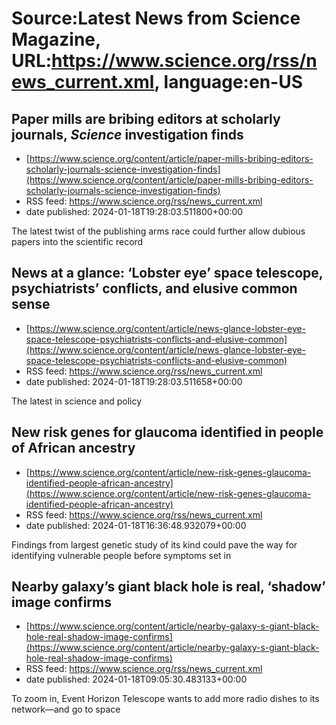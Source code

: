 # Source:Latest News from Science Magazine, URL:https://www.science.org/rss/news_current.xml, language:en-US

## Paper mills are bribing editors at scholarly journals, <em>Science</em> investigation finds
 - [https://www.science.org/content/article/paper-mills-bribing-editors-scholarly-journals-science-investigation-finds](https://www.science.org/content/article/paper-mills-bribing-editors-scholarly-journals-science-investigation-finds)
 - RSS feed: https://www.science.org/rss/news_current.xml
 - date published: 2024-01-18T19:28:03.511800+00:00

The latest twist of the publishing arms race could further allow dubious papers into the scientific record

## News at a glance: ‘Lobster eye’ space telescope, psychiatrists’ conflicts, and elusive common sense
 - [https://www.science.org/content/article/news-glance-lobster-eye-space-telescope-psychiatrists-conflicts-and-elusive-common](https://www.science.org/content/article/news-glance-lobster-eye-space-telescope-psychiatrists-conflicts-and-elusive-common)
 - RSS feed: https://www.science.org/rss/news_current.xml
 - date published: 2024-01-18T19:28:03.511658+00:00

The latest in science and policy

## New risk genes for glaucoma identified in people of African ancestry
 - [https://www.science.org/content/article/new-risk-genes-glaucoma-identified-people-african-ancestry](https://www.science.org/content/article/new-risk-genes-glaucoma-identified-people-african-ancestry)
 - RSS feed: https://www.science.org/rss/news_current.xml
 - date published: 2024-01-18T16:36:48.932079+00:00

Findings from largest genetic study of its kind could pave the way for identifying vulnerable people before symptoms set in

## Nearby galaxy’s giant black hole is real, ‘shadow’ image confirms
 - [https://www.science.org/content/article/nearby-galaxy-s-giant-black-hole-real-shadow-image-confirms](https://www.science.org/content/article/nearby-galaxy-s-giant-black-hole-real-shadow-image-confirms)
 - RSS feed: https://www.science.org/rss/news_current.xml
 - date published: 2024-01-18T09:05:30.483133+00:00

To zoom in, Event Horizon Telescope wants to add more radio dishes to its network—and go to space

